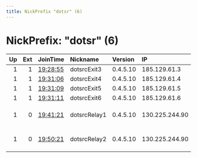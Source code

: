 ```yaml
---
title: NickPrefix "dotsr" (6)
---
```


# NickPrefix: "dotsr" (6)

|   Up |   Ext | JoinTime                                                                                            | Nickname     | Version   | IP             | AS                                       | CC   |   ORp |   Dirp | OS    | Contact          |   eFamMembers |
|-----:|------:|:----------------------------------------------------------------------------------------------------|:-------------|:----------|:---------------|:-----------------------------------------|:-----|------:|-------:|:------|:-----------------|--------------:|
|    1 |     1 | [19:28:55](https://metrics.torproject.org/rs.html#details/36196F1ADF33DD6EEA6C5FADA69FC43C18D05C5A) | dotsrcExit3  | 0.4.5.10  | 185.129.61.3   | Zencurity ApS                            | dk   |   443 |     80 | Linux | staff@dotsrc.org |             1 |
|    1 |     1 | [19:31:06](https://metrics.torproject.org/rs.html#details/5796FE1EB5744EB363FDB499FFBC2F7933C0CA4A) | dotsrcExit4  | 0.4.5.10  | 185.129.61.4   | Zencurity ApS                            | dk   |   443 |     80 | Linux | staff@dotsrc.org |             1 |
|    1 |     1 | [19:31:09](https://metrics.torproject.org/rs.html#details/9DEA7B6531B446EA1AB9089EB59F04E75C524FC5) | dotsrcExit5  | 0.4.5.10  | 185.129.61.5   | Zencurity ApS                            | dk   |   443 |     80 | Linux | staff@dotsrc.org |             1 |
|    1 |     1 | [19:31:11](https://metrics.torproject.org/rs.html#details/43C9F5C28EA90A1858727E2AB380612EA9CD9F42) | dotsrcExit6  | 0.4.5.10  | 185.129.61.6   | Zencurity ApS                            | dk   |   443 |     80 | Linux | staff@dotsrc.org |             1 |
|    1 |     0 | [19:41:21](https://metrics.torproject.org/rs.html#details/B4E3546B058FEB655A6D8698D97C1459A2DF8E77) | dotsrcRelay1 | 0.4.5.10  | 130.225.244.90 | Forskningsnettet - Danish network for Re | dk   |   443 |     80 | Linux | staff@dotsrc.org |             1 |
|    1 |     0 | [19:50:21](https://metrics.torproject.org/rs.html#details/AC7C0F9D57DADAD5D8F4568EE1543EF3E22A47CE) | dotsrcRelay2 | 0.4.5.10  | 130.225.244.90 | Forskningsnettet - Danish network for Re | dk   |  9001 |   9030 | Linux | staff@dotsrc.org |             1 |
